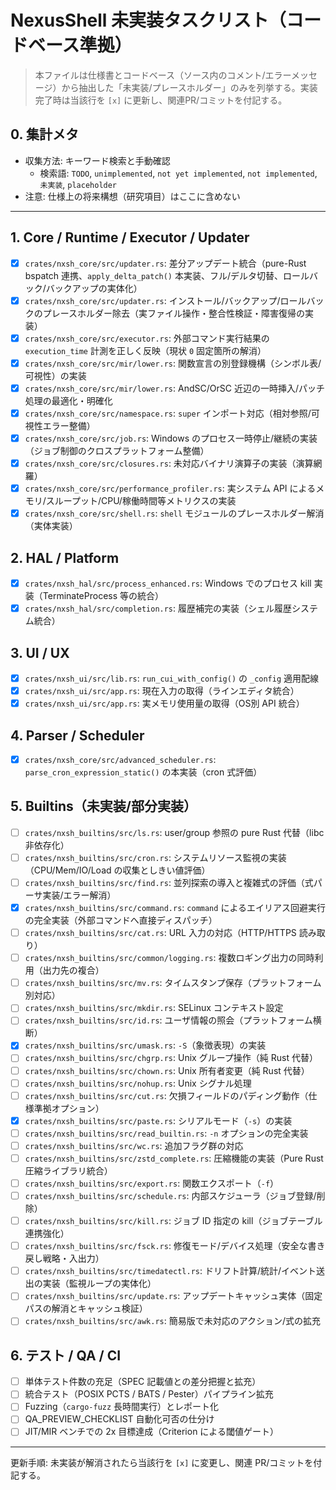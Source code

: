 # NexusShell 未実装タスクリスト（コードベース準拠）

> 本ファイルは仕様書とコードベース（ソース内のコメント/エラーメッセージ）から抽出した「未実装/プレースホルダー」のみを列挙する。実装完了時は当該行を `[x]` に更新し、関連PR/コミットを付記する。

## 0. 集計メタ
- 収集方法: キーワード検索と手動確認
  - 検索語: `TODO`, `unimplemented`, `not yet implemented`, `not implemented`, `未実装`, `placeholder`
- 注意: 仕様上の将来構想（研究項目）はここに含めない

---
## 1. Core / Runtime / Executor / Updater
- [x] `crates/nxsh_core/src/updater.rs`: 差分アップデート統合（pure-Rust bspatch 連携、`apply_delta_patch()` 本実装、フル/デルタ切替、ロールバック/バックアップの実体化）
- [x] `crates/nxsh_core/src/updater.rs`: インストール/バックアップ/ロールバックのプレースホルダー除去（実ファイル操作・整合性検証・障害復帰の実装）
- [x] `crates/nxsh_core/src/executor.rs`: 外部コマンド実行結果の `execution_time` 計測を正しく反映（現状 `0` 固定箇所の解消）
 - [x] `crates/nxsh_core/src/mir/lower.rs`: 関数宣言の別登録機構（シンボル表/可視性）の実装
 - [x] `crates/nxsh_core/src/mir/lower.rs`: AndSC/OrSC 近辺の一時挿入/パッチ処理の最適化・明確化
 - [x] `crates/nxsh_core/src/namespace.rs`: `super` インポート対応（相対参照/可視性エラー整備）
 - [x] `crates/nxsh_core/src/job.rs`: Windows のプロセス一時停止/継続の実装（ジョブ制御のクロスプラットフォーム整備）
- [x] `crates/nxsh_core/src/closures.rs`: 未対応バイナリ演算子の実装（演算網羅）
- [x] `crates/nxsh_core/src/performance_profiler.rs`: 実システム API によるメモリ/スループット/CPU/稼働時間等メトリクスの実装
 - [x] `crates/nxsh_core/src/shell.rs`: `shell` モジュールのプレースホルダー解消（実体実装）

## 2. HAL / Platform
- [x] `crates/nxsh_hal/src/process_enhanced.rs`: Windows でのプロセス kill 実装（TerminateProcess 等の統合）
- [x] `crates/nxsh_hal/src/completion.rs`: 履歴補完の実装（シェル履歴システム統合）

## 3. UI / UX
- [x] `crates/nxsh_ui/src/lib.rs`: `run_cui_with_config()` の `_config` 適用配線
- [x] `crates/nxsh_ui/src/app.rs`: 現在入力の取得（ラインエディタ統合）
- [x] `crates/nxsh_ui/src/app.rs`: 実メモリ使用量の取得（OS別 API 統合）

## 4. Parser / Scheduler
- [x] `crates/nxsh_core/src/advanced_scheduler.rs`: `parse_cron_expression_static()` の本実装（cron 式評価）

## 5. Builtins（未実装/部分実装）
- [ ] `crates/nxsh_builtins/src/ls.rs`: user/group 参照の pure Rust 代替（libc 非依存化）
- [ ] `crates/nxsh_builtins/src/cron.rs`: システムリソース監視の実装（CPU/Mem/IO/Load の収集としきい値評価）
- [ ] `crates/nxsh_builtins/src/find.rs`: 並列探索の導入と複雑式の評価（式パーサ実装/エラー解消）
- [x] `crates/nxsh_builtins/src/command.rs`: `command` によるエイリアス回避実行の完全実装（外部コマンドへ直接ディスパッチ）
- [ ] `crates/nxsh_builtins/src/cat.rs`: URL 入力の対応（HTTP/HTTPS 読み取り）
- [ ] `crates/nxsh_builtins/src/common/logging.rs`: 複数ロギング出力の同時利用（出力先の複合）
- [ ] `crates/nxsh_builtins/src/mv.rs`: タイムスタンプ保存（プラットフォーム別対応）
- [ ] `crates/nxsh_builtins/src/mkdir.rs`: SELinux コンテキスト設定
- [ ] `crates/nxsh_builtins/src/id.rs`: ユーザ情報の照会（プラットフォーム横断）
- [x] `crates/nxsh_builtins/src/umask.rs`: `-S`（象徴表現）の実装
- [ ] `crates/nxsh_builtins/src/chgrp.rs`: Unix グループ操作（純 Rust 代替）
- [ ] `crates/nxsh_builtins/src/chown.rs`: Unix 所有者変更（純 Rust 代替）
- [ ] `crates/nxsh_builtins/src/nohup.rs`: Unix シグナル処理
- [ ] `crates/nxsh_builtins/src/cut.rs`: 欠損フィールドのパディング動作（仕様準拠オプション）
- [x] `crates/nxsh_builtins/src/paste.rs`: シリアルモード（`-s`）の実装
- [ ] `crates/nxsh_builtins/src/read_builtin.rs`: `-n` オプションの完全実装
- [ ] `crates/nxsh_builtins/src/wc.rs`: 追加フラグ群の対応
- [ ] `crates/nxsh_builtins/src/zstd_complete.rs`: 圧縮機能の実装（Pure Rust 圧縮ライブラリ統合）
- [ ] `crates/nxsh_builtins/src/export.rs`: 関数エクスポート（`-f`）
- [ ] `crates/nxsh_builtins/src/schedule.rs`: 内部スケジューラ（ジョブ登録/削除）
- [ ] `crates/nxsh_builtins/src/kill.rs`: ジョブ ID 指定の kill（ジョブテーブル連携強化）
- [ ] `crates/nxsh_builtins/src/fsck.rs`: 修復モード/デバイス処理（安全な書き戻し戦略・入出力）
- [ ] `crates/nxsh_builtins/src/timedatectl.rs`: ドリフト計算/統計/イベント送出の実装（監視ループの実体化）
- [ ] `crates/nxsh_builtins/src/update.rs`: アップデートキャッシュ実体（固定パスの解消とキャッシュ検証）
- [ ] `crates/nxsh_builtins/src/awk.rs`: 簡易版で未対応のアクション/式の拡充

## 6. テスト / QA / CI
- [ ] 単体テスト件数の充足（SPEC 記載値との差分把握と拡充）
- [ ] 統合テスト（POSIX PCTS / BATS / Pester）パイプライン拡充
- [ ] Fuzzing（`cargo-fuzz` 長時間実行）とレポート化
- [ ] QA_PREVIEW_CHECKLIST 自動化可否の仕分け
- [ ] JIT/MIR ベンチでの 2x 目標達成（Criterion による閾値ゲート）

---
更新手順: 未実装が解消されたら当該行を `[x]` に変更し、関連 PR/コミットを付記する。
